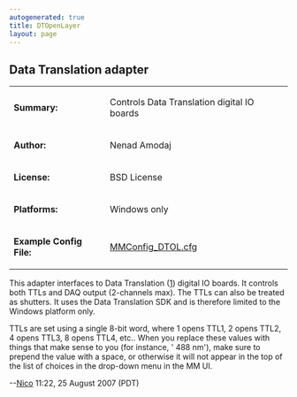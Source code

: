 ```yaml
---
autogenerated: true
title: DTOpenLayer
layout: page
---
```


## Data Translation adapter

<table>
<tr>
<td markdown="1">

**Summary:**

</td>
<td markdown="1">

Controls Data Translation digital IO boards

</td>
</tr>
<tr>
<td markdown="1">

**Author:**

</td>
<td markdown="1">

Nenad Amodaj

</td>
</tr>
<tr>
<td markdown="1">

**License:**

</td>
<td markdown="1">

BSD License

</td>
</tr>
<tr>
<td markdown="1">

**Platforms:**

</td>
<td markdown="1">

Windows only

</td>
</tr>
<tr>
<td markdown="1">

**Example Config File:**

</td>
<td markdown="1">

[MMConfig_DTOL.cfg](media/MMConfig_DTOL.cfg "wikilink")

</td>
</tr>
</table>

This adapter interfaces to Data Translation ([1](http://www.datx.com/))
digital IO boards. It controls both TTLs and DAQ output (2-channels
max). The TTLs can also be treated as shutters. It uses the Data
Translation SDK and is therefore limited to the Windows platform only.

TTLs are set using a single 8-bit word, where 1 opens TTL1, 2 opens
TTL2, 4 opens TTL3, 8 opens TTL4, etc.. When you replace these values
with things that make sense to you (for instance, ' 488 nm'), make sure
to prepend the value with a space, or otherwise it will not appear in
the top of the list of choices in the drop-down menu in the MM UI.

--[Nico](User:Nico "wikilink") 11:22, 25 August 2007 (PDT)

